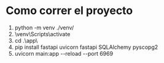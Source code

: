 # Como correr el proyecto
1. python -m venv ./venv/
2. \venv\Scripts\activate
3. cd .\app\
4. pip install fastapi uvicorn fastapi SQLAlchemy pyscopg2
5. uvicorn main:app --reload --port 6969
